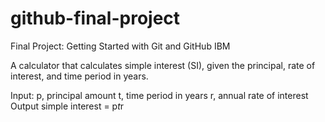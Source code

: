 # github-final-project
Final Project: Getting Started with Git and GitHub IBM

A calculator that calculates simple interest (SI), given the principal, rate of interest, and time period in years.

Input:
   p, principal amount
   t, time period in years
   r, annual rate of interest
Output
   simple interest = p*t*r
